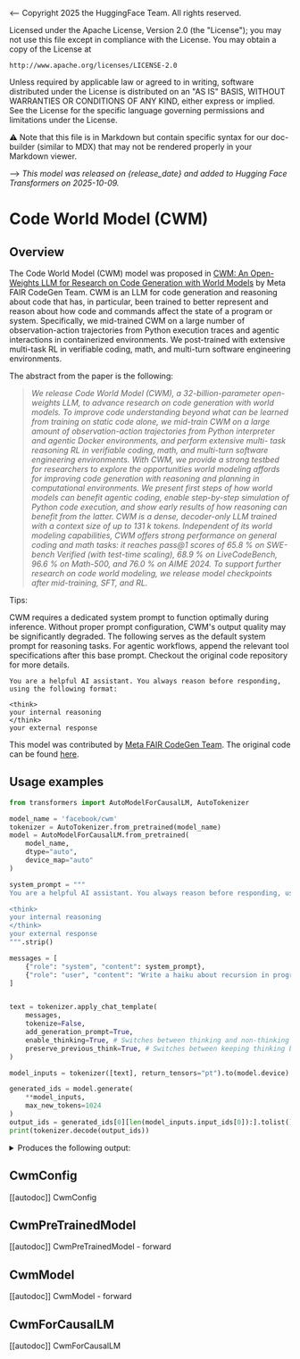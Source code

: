 <-- Copyright 2025 the HuggingFace Team. All rights reserved.

Licensed under the Apache License, Version 2.0 (the "License");
you may not use this file except in compliance with the License.
You may obtain a copy of the License at

    http://www.apache.org/licenses/LICENSE-2.0

Unless required by applicable law or agreed to in writing, software
distributed under the License is distributed on an "AS IS" BASIS,
WITHOUT WARRANTIES OR CONDITIONS OF ANY KIND, either express or implied.
See the License for the specific language governing permissions and
limitations under the License.


⚠️ Note that this file is in Markdown but contain specific syntax for our doc-builder (similar to MDX) that may not be rendered properly in your Markdown viewer.

-->
*This model was released on {release_date} and added to Hugging Face Transformers on 2025-10-09.*


# Code World Model (CWM)

## Overview

The Code World Model (CWM) model was proposed in [CWM: An Open-Weights LLM for Research on Code
Generation with World Models](https://ai.facebook.com/research/publications/cwm) by Meta FAIR CodeGen Team.
CWM is an LLM for code generation and reasoning about code that has, in particular, been trained
to better represent and reason about how code and commands affect the state of a program or system.
Specifically, we mid-trained CWM on a large number of observation-action trajectories from Python
execution traces and agentic interactions in containerized environments. We post-trained with
extensive multi-task RL in verifiable coding, math, and multi-turn software engineering environments.

The abstract from the paper is the following:

> *We release Code World Model (CWM), a 32-billion-parameter open-weights LLM, to advance research
on code generation with world models. To improve code understanding beyond what can be learned
from training on static code alone, we mid-train CWM on a large amount of observation-action
trajectories from Python interpreter and agentic Docker environments, and perform extensive multi-
task reasoning RL in verifiable coding, math, and multi-turn software engineering environments. With
CWM, we provide a strong testbed for researchers to explore the opportunities world modeling affords
for improving code generation with reasoning and planning in computational environments. We
present first steps of how world models can benefit agentic coding, enable step-by-step simulation of
Python code execution, and show early results of how reasoning can benefit from the latter. CWM is
a dense, decoder-only LLM trained with a context size of up to 131 k tokens. Independent of its world
modeling capabilities, CWM offers strong performance on general coding and math tasks: it reaches
pass@1 scores of 65.8 % on SWE-bench Verified (with test-time scaling), 68.9 % on LiveCodeBench,
96.6 % on Math-500, and 76.0 % on AIME 2024. To support further research on code world modeling,
we release model checkpoints after mid-training, SFT, and RL.*

Tips:

CWM requires a dedicated system prompt to function optimally during inference. Without proper prompt
configuration, CWM's output quality may be significantly degraded. The following serves as the default
system prompt for reasoning tasks. For agentic workflows, append the relevant tool specifications
after this base prompt. Checkout the original code repository for more details.
```
You are a helpful AI assistant. You always reason before responding, using the following format:

<think>
your internal reasoning
</think>
your external response
```

This model was contributed by [Meta FAIR CodeGen Team](https://huggingface.co/facebook).
The original code can be found [here](https://github.com/facebookresearch/cwm).

## Usage examples

```python
from transformers import AutoModelForCausalLM, AutoTokenizer

model_name = 'facebook/cwm'
tokenizer = AutoTokenizer.from_pretrained(model_name)
model = AutoModelForCausalLM.from_pretrained(
    model_name,
    dtype="auto",
    device_map="auto"
)

system_prompt = """
You are a helpful AI assistant. You always reason before responding, using the following format:

<think>
your internal reasoning
</think>
your external response
""".strip()

messages = [
    {"role": "system", "content": system_prompt},
    {"role": "user", "content": "Write a haiku about recursion in programming."}
]


text = tokenizer.apply_chat_template(
    messages,
    tokenize=False,
    add_generation_prompt=True,
    enable_thinking=True, # Switches between thinking and non-thinking modes. Default is True.
    preserve_previous_think=True, # Switches between keeping thinking blocks from previous messages or not. Default is True.
)

model_inputs = tokenizer([text], return_tensors="pt").to(model.device)

generated_ids = model.generate(
    **model_inputs,
    max_new_tokens=1024
)
output_ids = generated_ids[0][len(model_inputs.input_ids[0]):].tolist()
print(tokenizer.decode(output_ids))
```
<details>
<summary>Produces the following output:</summary>

    Okay, I need to write a haiku about recursion in programming. Let's start by recalling what recursion is. Recursion is a programming technique where a function calls itself in its own definition, often used to solve problems that can be broken down into smaller, similar sub-problems.

    A haiku is a three-line poem with a syllable count of 5-7-5. So, I need to capture the essence of recursion in a concise and poetic way. Let's think about the key elements of recursion: the function calling itself, the base case that stops the recursion, and the idea of breaking down problems into smaller parts.

    Maybe I can use imagery related to mirrors or reflections, since recursion often involves a function reflecting or repeating itself. Alternatively, I could use natural imagery like a spiral or a tree, which suggests self-similar patterns.

    Let me try to come up with some ideas. For example, "Function calls itself" could be a starting point. But how to make that into a haiku? Maybe something like:

    Function calls itself
    Base case stops the endless loop
    Spiral of code

    Hmm, that's a start. But maybe I can make it more poetic. Let's think about the idea of a function calling itself as a kind of infinite loop, but with a base case that stops it. That's like a spiral that unwinds at the center.

    Another angle: recursion is often used for problems that have a recursive structure, like tree traversals or factorial calculations. Maybe I can use a natural image to represent that.

    How about:

    Branches split again
    Leaves unfold in endless dance
    Roots hold the base case

    That's a bit more poetic. The branches splitting represent the recursive calls, the leaves unfolding could represent the processing of each sub-problem, and the roots holding the base case are what stops the recursion.

    Alternatively, maybe something simpler:

    Mirror within mirror
    Reflections infinite deep
    Base case breaks the glass

    This uses the mirror metaphor to represent the function calling itself, with the base case being the point where the recursion stops, breaking the infinite reflection.

    I think I like the mirror idea better. Let me refine that:

    Mirror within mirror
    Infinite reflections dance
    Base case shatters glass

    Yes, that seems to capture the idea of recursion well. The mirror represents the function calling itself, the infinite reflections are the recursive calls, and the base case shattering the glass is what stops the recursion.

    Let me check the syllable count:

    Mirror within mirror (5 syllables: Mir-ror-with-in-mir-ror)
    Infinite reflections dance (7 syllables: In-fi-nite-ref-lec-tions-dance)
    Base case shatters glass (5 syllables: Base-case-shat-ters-glass)

    Yes, that fits the 5-7-5 structure. I think that's a good haiku about recursion.
    </think>
    Mirror within mirror
    Infinite reflections dance
    Base case shatters glass<|eot_id|>

</details>

## CwmConfig

[[autodoc]] CwmConfig

## CwmPreTrainedModel

[[autodoc]] CwmPreTrainedModel
    - forward

## CwmModel

[[autodoc]] CwmModel
    - forward

## CwmForCausalLM

[[autodoc]] CwmForCausalLM
